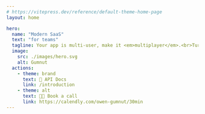 ```yaml
---
# https://vitepress.dev/reference/default-theme-home-page
layout: home

hero:
  name: "Modern SaaS"
  text: "for teams"
  tagline: Your app is multi-user, make it <em>multiplayer</em>.<br>Turn your product into a real-time workspace with live co-editing, version history, audit trails, and AI agents—in minutes.
  image:
    src: ./images/hero.svg
    alt: Gumnut
  actions:
    - theme: brand
      text: 📄 API Docs
      link: /introduction
    - theme: alt
      text: 🧑‍💻 Book a call
      link: https://calendly.com/owen-gumnut/30min
---
```


<script setup>
import DemoSection from './.vitepress/theme/components/DemoSection.vue'
import SocialProofSection from './.vitepress/theme/components/SocialProofSection.vue'
import CaseStudiesSection from './.vitepress/theme/components/CaseStudiesSection.vue'
import FeaturesOverviewSection from './.vitepress/theme/components/FeaturesOverviewSection.vue'
import FeaturesDetailSection from './.vitepress/theme/components/FeaturesDetailSection.vue'
</script>

<DemoSection />
<FeaturesOverviewSection />
<!-- <SocialProofSection /> -->
<CaseStudiesSection />
<FeaturesDetailSection />

